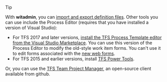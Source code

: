 

> [!TIP]  
> With **witadmin**, you can [import and export definition files](../reference/witadmin/witadmin-customize-and-manage-objects-for-tracking-work.md). Other tools you can use include the Process Editor (requires that you have installed a version of Visual Studio):
> - For TFS 2017 and later versions, [install the TFS Process Template editor from the Visual Studio Marketplace](https://marketplace.visualstudio.com/items?itemName=KarthikBalasubramanianMSFT.TFSProcessTemplateEditor). You can use this version of the Process Editor to modify the old-style work item forms. You can't use it to edit forms associated with the [new web forms](../process/new-work-item-experience.md). 
> - For TFS 2015 and earlier versions, install [TFS Power Tools](https://marketplace.visualstudio.com/items?itemName=TFSPowerToolsTeam.MicrosoftVisualStudioTeamFoundationServer2015Power). 
>
>Or, you can use the [TFS Team Project Manager](https://github.com/jelledruyts/TfsTeamProjectManager), an open-source client available from github.      

